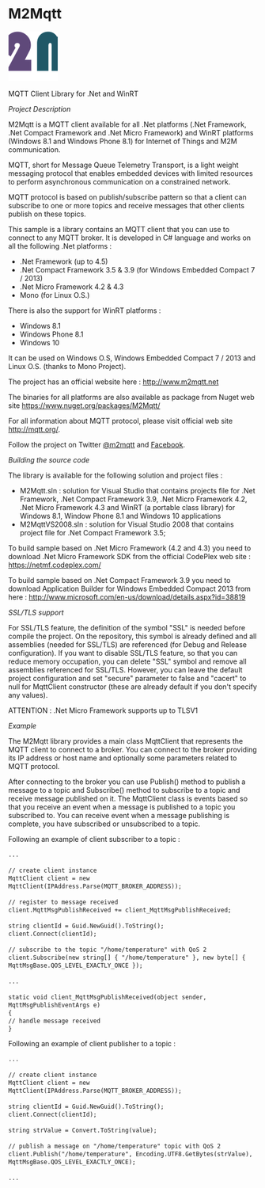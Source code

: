 # M2Mqtt

![](images/M2Mqtt_Short_Logo.png)

MQTT Client Library for .Net and WinRT

*Project Description*

M2Mqtt is a MQTT client available for all .Net platforms (.Net Framework, .Net Compact Framework and .Net Micro Framework) and WinRT platforms (Windows 8.1 and Windows Phone 8.1) for Internet of Things and M2M communication.

MQTT, short for Message Queue Telemetry Transport, is a light weight messaging protocol that enables embedded devices with limited resources to perform asynchronous communication on a constrained network.

MQTT protocol is based on publish/subscribe pattern so that a client can subscribe to one or more topics and receive messages that other clients publish on these topics.

This sample is a library contains an MQTT client that you can use to connect to any MQTT broker. It is developed in C# language and works on all the following .Net platforms :

* .Net Framework (up to 4.5)
* .Net Compact Framework 3.5 & 3.9 (for Windows Embedded Compact 7 / 2013)
* .Net Micro Framework 4.2 & 4.3
* Mono (for Linux O.S.)

There is also the support for WinRT platforms :

* Windows 8.1
* Windows Phone 8.1
* Windows 10

It can be used on Windows O.S, Windows Embedded Compact 7 / 2013 and Linux O.S. (thanks to Mono Project).

The project has an official website here : http://www.m2mqtt.net

The binaries for all platforms are also available as package from Nuget web site  https://www.nuget.org/packages/M2Mqtt/

For all information about MQTT protocol, please visit official web site  http://mqtt.org/.

Follow the project on Twitter [@m2mqtt](https://twitter.com/M2Mqtt) and [Facebook](https://www.facebook.com/m2mqtt).

*Building the source code*

The library is available for the following solution and project files :

* M2Mqtt.sln : solution for Visual Studio that contains projects file for .Net Framework, .Net Compact Framework 3.9, .Net Micro Framework 4.2, .Net Micro Framework 4.3 and WinRT (a portable class library) for Windows 8.1, Window Phone 8.1 and Windows 10 applications
* M2MqttVS2008.sln : solution for Visual Studio 2008 that contains project file for .Net Compact Framework 3.5;

To build sample based on .Net Micro Framework (4.2 and 4.3) you need to download .Net Micro Framework SDK from the official CodePlex web site : https://netmf.codeplex.com/

To build sample based on .Net Compact Framework 3.9 you need to download Application Builder for Windows Embedded Compact 2013 from here : http://www.microsoft.com/en-us/download/details.aspx?id=38819

*SSL/TLS support*

For SSL/TLS feature, the definition of the symbol "SSL" is needed before compile the project.
On the repository, this symbol is already defined and all assemblies (needed for SSL/TLS) are referenced (for Debug and Release configuration).
If you want to disable SSL/TLS feature, so that you can reduce memory occupation, you can delete "SSL" symbol and remove all assemblies referenced for SSL/TLS.
However, you can leave the default project configuration and set "secure" parameter to false and "cacert" to null for MqttClient constructor (these are already default if you don't specify any values).

ATTENTION : .Net Micro Framework supports up to TLSV1

*Example*

The M2Mqtt library provides a main class MqttClient that represents the MQTT client to connect to a broker. You can connect to the broker providing its IP address or host name and optionally some parameters related to MQTT protocol.

After connecting to the broker you can use Publish() method to publish a message to a topic and Subscribe() method to subscribe to a topic and receive message published on it. The MqttClient class is events based so that you receive an event when a message is published to a topic you subscribed to. You can receive event when a message publishing is complete, you have subscribed or unsubscribed to a topic.

Following an example of client subscriber to a topic :

```
... 
 
// create client instance 
MqttClient client = new MqttClient(IPAddress.Parse(MQTT_BROKER_ADDRESS)); 
 
// register to message received 
client.MqttMsgPublishReceived += client_MqttMsgPublishReceived; 
 
string clientId = Guid.NewGuid().ToString(); 
client.Connect(clientId); 
 
// subscribe to the topic "/home/temperature" with QoS 2 
client.Subscribe(new string[] { "/home/temperature" }, new byte[] { MqttMsgBase.QOS_LEVEL_EXACTLY_ONCE }); 
 
... 
 
static void client_MqttMsgPublishReceived(object sender, MqttMsgPublishEventArgs e) 
{ 
// handle message received 
} 
```

Following an example of client publisher to a topic :

```
... 
 
// create client instance 
MqttClient client = new MqttClient(IPAddress.Parse(MQTT_BROKER_ADDRESS)); 
 
string clientId = Guid.NewGuid().ToString(); 
client.Connect(clientId); 
 
string strValue = Convert.ToString(value); 
 
// publish a message on "/home/temperature" topic with QoS 2 
client.Publish("/home/temperature", Encoding.UTF8.GetBytes(strValue), MqttMsgBase.QOS_LEVEL_EXACTLY_ONCE); 
 
...
```
